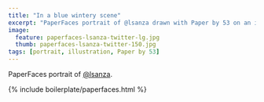 ```yaml
---
title: "In a blue wintery scene"
excerpt: "PaperFaces portrait of @lsanza drawn with Paper by 53 on an iPad."
image: 
  feature: paperfaces-lsanza-twitter-lg.jpg
  thumb: paperfaces-lsanza-twitter-150.jpg
tags: [portrait, illustration, Paper by 53]
---
```


PaperFaces portrait of [@lsanza](http://twitter.com/lsanza).

{% include boilerplate/paperfaces.html %}